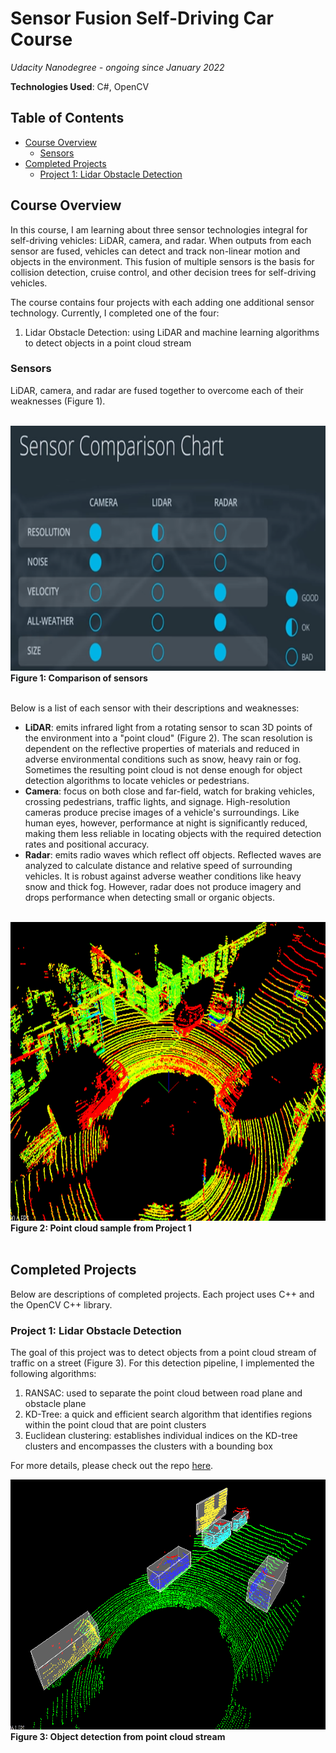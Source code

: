 # Sensor Fusion Self-Driving Car Course

*Udacity Nanodegree - ongoing since January 2022*

**Technologies Used**: C#, OpenCV

## Table of Contents
  - [Course Overview](#course-overview)
    - [Sensors](#sensors)
  - [Completed Projects](#completed-projects)
    - [Project 1: Lidar Obstacle Detection](#project-1-lidar-obstacle-detection)

## Course Overview

In this course, I am learning about three sensor technologies integral for self-driving vehicles: LiDAR, camera, and radar. When outputs from each sensor are fused, vehicles can detect and track non-linear motion and objects in the environment. This fusion of multiple sensors is the basis for collision detection, cruise control, and other decision trees for self-driving vehicles.

The course contains four projects with each adding one additional sensor technology. Currently, I completed one of the four:
1. Lidar Obstacle Detection: using LiDAR and machine learning algorithms to detect objects in a point cloud stream
<!-- 2. 2D Feature Tracking: using camera data with LiDAR to detect and calculate distances between an ego car and front car -->

### Sensors

LiDAR, camera, and radar are fused together to overcome each of their weaknesses (Figure 1). 

</br>

<img src="media/sensor-chart.png" width="773" height="392" />
<figcaption><b>Figure 1: Comparison of sensors</b></figcaption>

</br>

Below is a list of each sensor with their descriptions and weaknesses:
- **LiDAR**: emits infrared light from a rotating sensor to scan 3D points of the environment into a "point cloud" (Figure 2). The scan resolution is dependent on the reflective properties of materials and reduced in adverse environmental conditions such as snow, heavy rain or fog. Sometimes the resulting point cloud is not dense enough for object detection algorithms to locate vehicles or pedestrians.
- **Camera**: focus on both close and far-field, watch for braking vehicles, crossing pedestrians, traffic lights, and signage. High-resolution cameras produce precise images of a vehicle's surroundings. Like human eyes, however, performance at night is significantly reduced, making them less reliable in locating objects with the required detection rates and positional accuracy.
- **Radar**: emits radio waves which reflect off objects. Reflected waves are analyzed to calculate distance and relative speed of surrounding vehicles. It is robust against adverse weather conditions like heavy snow and thick fog. However, radar does not produce imagery and drops performance when detecting small or organic objects.

</br>

<img src="media/pointcloud-sample.png" width="953" height="478" />
<figcaption><b>Figure 2: Point cloud sample from Project 1</b></figcaption>

</br>

## Completed Projects
Below are descriptions of completed projects. Each project uses C++ and the OpenCV C++ library.

### Project 1: Lidar Obstacle Detection
The goal of this project was to detect objects from a point cloud stream of traffic on a street (Figure 3). For this detection pipeline, I implemented the following algorithms:
1. RANSAC: used to separate the point cloud between road plane and obstacle plane 
2. KD-Tree: a quick and efficient search algorithm that identifies regions within the point cloud that are point clusters
3. Euclidean clustering: establishes individual indices on the KD-tree clusters and encompasses the clusters with a bounding box

For more details, please check out the repo [here](Project_1_Lidar_Obstacle_Detection/).
</br>

<img src="media/project-1-1.gif" width="700" height="400" />
<figcaption><b>Figure 3: Object detection from point cloud stream</b></figcaption>
</br>

<!-- ## Project 2: 2D Feature Tracking -->



